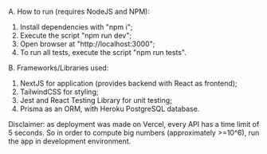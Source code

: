 A. How to run (requires NodeJS and NPM):
  1) Install dependencies with "npm i";
  2) Execute the script "npm run dev";
  3) Open browser at "http://localhost:3000";
  4) To run all tests, execute the script "npm run tests".

B. Frameworks/Libraries used:
  1) NextJS for application (provides backend with React as frontend);
  2) TailwindCSS for styling;
  3) Jest and React Testing Library for unit testing;
  4) Prisma as an ORM, with Heroku PostgreSQL database.

Disclaimer: as deployment was made on Vercel, every API has a time limit of 5 seconds. So in order to compute big numbers (approximately >=10^6), run the app in development environment.